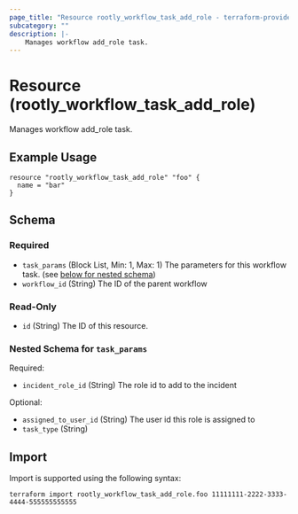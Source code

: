 ```yaml
---
page_title: "Resource rootly_workflow_task_add_role - terraform-provider-rootly"
subcategory: ""
description: |-
    Manages workflow add_role task.
---
```


# Resource (rootly_workflow_task_add_role)

Manages workflow add_role task.

## Example Usage

```
resource "rootly_workflow_task_add_role" "foo" {
  name = "bar"
}
```

<!-- schema generated by tfplugindocs -->
## Schema

### Required

- `task_params` (Block List, Min: 1, Max: 1) The parameters for this workflow task. (see [below for nested schema](#nestedblock--task_params))
- `workflow_id` (String) The ID of the parent workflow

### Read-Only

- `id` (String) The ID of this resource.

<a id="nestedblock--task_params"></a>
### Nested Schema for `task_params`

Required:

- `incident_role_id` (String) The role id to add to the incident

Optional:

- `assigned_to_user_id` (String) The user id this role is assigned to
- `task_type` (String)

## Import

Import is supported using the following syntax:

```shell
terraform import rootly_workflow_task_add_role.foo 11111111-2222-3333-4444-555555555555
```